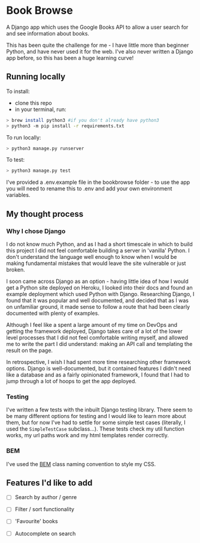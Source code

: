 # Book Browse

A Django app which uses the Google Books API to allow a user search for and see information about books.

This has been quite the challenge for me - I have little more than beginner Python, and have never used it for the web. I've also never written a Django app before, so this has been a huge learning curve!

## Running locally

To install:

* clone this repo
* in your terminal, run:
  
``` sh
> brew install python3 #if you don't already have python3
> python3 -m pip install -r requirements.txt
```

To run locally:

  ``` sh
  > python3 manage.py runserver
  ```

To test:

  ``` sh
  > python3 manage.py test
  ```

I've provided a .env.example file in the bookbrowse folder - to use the app you will need to rename this to .env and add your own environment variables.

## My thought process

### Why I chose Django

I do not know much Python, and as I had a short timescale in which to build this project I did not feel comfortable building a server in 'vanilla' Python. I don't understand the language well enough to know when I would be making fundamental mistakes that would leave the site vulnerable or just broken. 

I soon came across Django as an option - having little idea of how I would get a Python site deployed on Heroku, I looked into their docs and found an example deployment which used Python with Django. Researching Django, I found that it was popular and well documented, and decided that as I was on unfamiliar ground, it made sense to follow a route that had been clearly documented with plenty of examples.

Although I feel like a spent a large amount of my time on DevOps and getting the framework deployed, Django takes care of a lot of the lower level processes that I did not feel comfortable writing myself, and allowed me to write the part I did understand: making an API call and templating the result on the page.

In retrospective, I wish I had spent more time researching other framework options. Django is well-documented, but it contained features I didn't need like a database and as a fairly opinionated framework, I found that I had to jump through a lot of hoops to get the app deployed.

### Testing

I've written a few tests with the inbuilt Django testing library. There seem to be many different options for testing and I would like to learn more about them, but for now I've had to settle for some simple test cases (literally, I used the `SimpleTestCase` subclass...). These tests check my util function works, my url paths work and my html templates render correctly. 

### BEM

I've used the [BEM](http://getbem.com/) class naming convention to style my CSS.  


## Features I'd like to add

- [ ] Search by author / genre
- [ ] Filter / sort functionality
- [ ] 'Favourite' books
- [ ] Autocomplete on search


